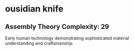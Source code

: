 # ousidian knife

## Assembly Theory Complexity: 29
Early human technology demonstrating sophisticated material understanding and craftsmanship.
